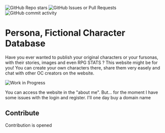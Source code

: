 ![GitHub Repo stars](https://img.shields.io/github/stars/nekomancer0/Persona-Web) ![GitHub Issues or Pull Requests](https://img.shields.io/github/issues/nekomancer0/Persona-Web) ![GitHub commit activity](https://img.shields.io/github/commit-activity/w/nekomancer0/Persona-Web)

# Persona, Fictional Character Database

Have you ever wanted to publish your original characters or your fursonas, with their stories, images and even RPG STATS ? This website might be for you! You can create your own characters there, share them very easely and chat with other OC creators on the website.

![Work in Progress](https://i0.wp.com/www.hadeninteractive.com/wp-content/uploads/2014/01/wip.jpg)

You can access the website in the "about me". But... for the moment I have some issues with the login and register.
I'll one day buy a domain name

## Contribute

Contribution is opened
